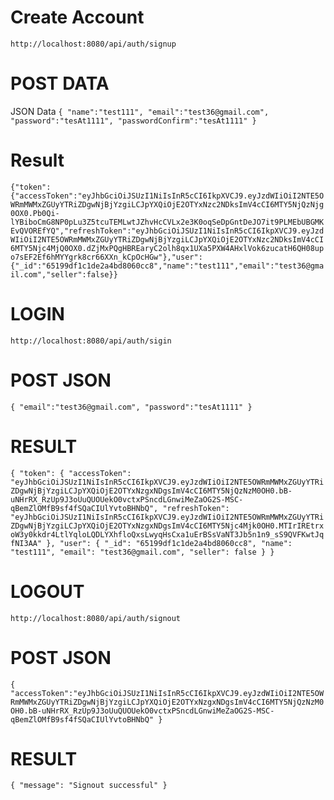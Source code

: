 # Create Account
`http://localhost:8080/api/auth/signup`

# POST DATA
JSON Data 
`
{
    "name":"test111",
    "email":"test36@gmail.com",
    "password":"tesAt1111",
    "passwordConfirm":"tesAt1111"
}
`
# Result
`
{"token":{"accessToken":"eyJhbGciOiJSUzI1NiIsInR5cCI6IkpXVCJ9.eyJzdWIiOiI2NTE5OWRmMWMxZGUyYTRiZDgwNjBjYzgiLCJpYXQiOjE2OTYxNzc2NDksImV4cCI6MTY5NjQzNjg0OX0.Pb0Qi-lYBiboCmG8NP0pLu3Z5tcuTEMLwtJZhvHcCVLx2e3K0oqSeDpGntDeJO7it9PLMEbUBGMKEvQVOREfYQ","refreshToken":"eyJhbGciOiJSUzI1NiIsInR5cCI6IkpXVCJ9.eyJzdWIiOiI2NTE5OWRmMWMxZGUyYTRiZDgwNjBjYzgiLCJpYXQiOjE2OTYxNzc2NDksImV4cCI6MTY5Njc4MjQ0OX0.dZjMxPQgHBREaryC2olh8qx1UXa5PXW4AHxlVok6zucatH6QH08upo7sEF2Ef6hMYYgrk8cr66XXn_kCpOcHGw"},"user":{"_id":"65199df1c1de2a4bd8060cc8","name":"test111","email":"test36@gmail.com","seller":false}}
`

# LOGIN 
`http://localhost:8080/api/auth/sigin`

# POST JSON
`
{
    "email":"test36@gmail.com",
    "password":"tesAt1111"
}
`

# RESULT

`
{
    "token": {
        "accessToken": "eyJhbGciOiJSUzI1NiIsInR5cCI6IkpXVCJ9.eyJzdWIiOiI2NTE5OWRmMWMxZGUyYTRiZDgwNjBjYzgiLCJpYXQiOjE2OTYxNzgxNDgsImV4cCI6MTY5NjQzNzM0OH0.bB-uNHrRX_RzUp9J3oUuQUOUekO0vctxPSncdLGnwiMeZaOG2S-MSC-qBemZlOMfB9sf4fSQaCIUlYvtoBHNbQ",
        "refreshToken": "eyJhbGciOiJSUzI1NiIsInR5cCI6IkpXVCJ9.eyJzdWIiOiI2NTE5OWRmMWMxZGUyYTRiZDgwNjBjYzgiLCJpYXQiOjE2OTYxNzgxNDgsImV4cCI6MTY5Njc4Mjk0OH0.MTIrIREtrxoW3y0kkdr4LtlYqloLQDLYXhfloQxsLwyqHsCxa1uErBSsVaNT3Jb5n1n9_sS9QVFKwtJqfNI3AA"
    },
    "user": {
        "_id": "65199df1c1de2a4bd8060cc8",
        "name": "test111",
        "email": "test36@gmail.com",
        "seller": false
    }
}
`



# LOGOUT 

`http://localhost:8080/api/auth/signout`


# POST JSON
`
{
    "accessToken":"eyJhbGciOiJSUzI1NiIsInR5cCI6IkpXVCJ9.eyJzdWIiOiI2NTE5OWRmMWMxZGUyYTRiZDgwNjBjYzgiLCJpYXQiOjE2OTYxNzgxNDgsImV4cCI6MTY5NjQzNzM0OH0.bB-uNHrRX_RzUp9J3oUuQUOUekO0vctxPSncdLGnwiMeZaOG2S-MSC-qBemZlOMfB9sf4fSQaCIUlYvtoBHNbQ"
}
`

# RESULT
`
{
    "message": "Signout successful"
}
`